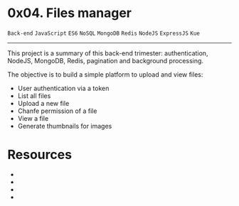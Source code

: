# 0x04. Files manager
`Back-end` `JavaScript` `ES6` `NoSQL` `MongoDB` `Redis` `NodeJS` `ExpressJS` `Kue`

---

This project is a summary of this back-end trimester: authentication, NodeJS, MongoDB, Redis, pagination and background processing.

The objective is to build a simple platform to upload and view files:
- User authentication via a token
- List all files
- Upload a new file
- Chanfe permission of a file
- View a file
- Generate thumbnails for images

# Resources
-
-
-
-